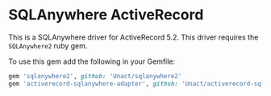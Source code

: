 # SQLAnywhere ActiveRecord

This is a SQLAnywhere driver for ActiveRecord 5.2.
This driver requires the `SQLAnywhere2` ruby gem.

To use this gem add the following in your Gemfile:

```ruby
gem 'sqlanywhere2', github: 'Unact/sqlanywhere2'
gem 'activerecord-sqlanywhere-adapter', github: 'Unact/activerecord-sqlanywhere-adapter', branch: 'rails52'
```
